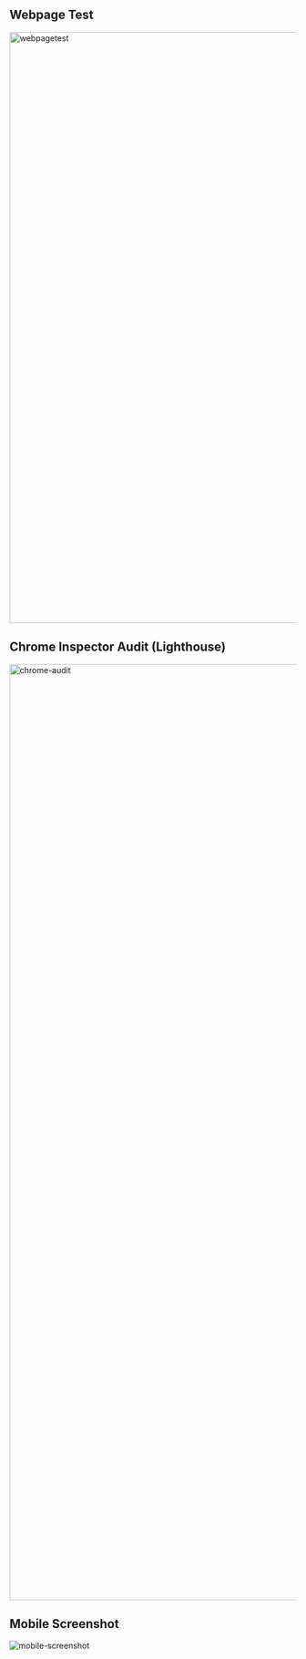 ## Webpage Test
<img width="1038" alt="webpagetest" src="https://user-images.githubusercontent.com/43271231/53701779-5e876680-3dce-11e9-83c8-01afb335d4b5.png">

## Chrome Inspector Audit (Lighthouse)
<img width="1644" alt="chrome-audit" src="https://user-images.githubusercontent.com/43271231/53701989-66480a80-3dd0-11e9-8229-1117311bcaf7.png">

## Mobile Screenshot
![mobile-screenshot](https://user-images.githubusercontent.com/43271231/53702266-23d3fd00-3dd3-11e9-9315-eb028c63a34f.jpg)
